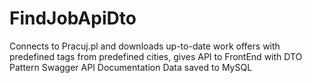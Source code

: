# FindJobApiDto
Connects to Pracuj.pl and downloads up-to-date work offers with predefined tags from predefined cities, gives API to FrontEnd with DTO Pattern
Swagger API Documentation
Data saved to MySQL
